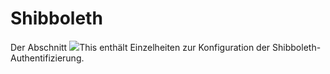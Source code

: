 
# Shibboleth

Der Abschnitt ![](../../../.gitbook/assets/images24%20%284%29.png)This enthält Einzelheiten zur Konfiguration der Shibboleth-Authentifizierung.